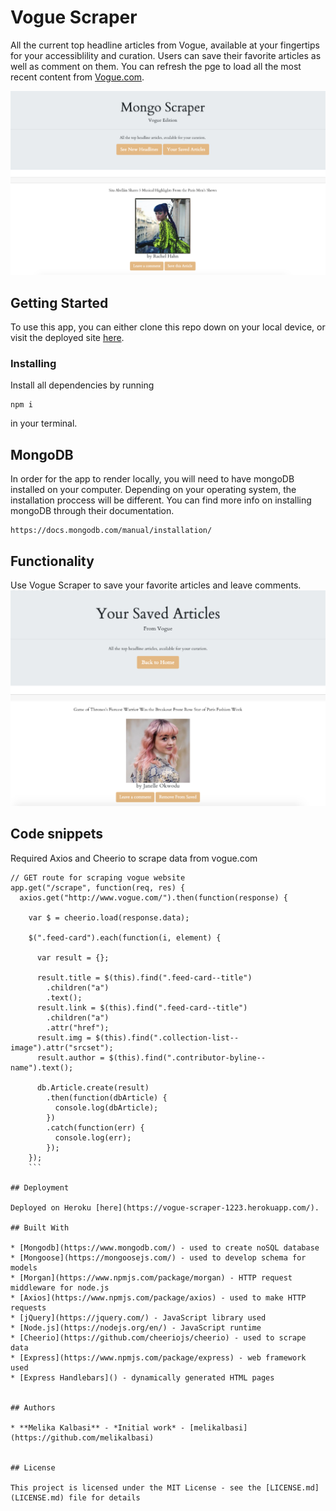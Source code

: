 # Vogue Scraper

All the current top headline articles from Vogue, available at your fingertips for your accessiblility and curation. Users can save their favorite articles as well as comment on them. You can refresh the pge to load all the most recent content from [Vogue.com](www.vogue.com). 

![Vogue](/public/images/voguescraper2.png)

## Getting Started

To use this app, you can either clone this repo down on your local device, or visit the deployed site [here](https://vogue-scraper.herokuapp.com/). 


### Installing

Install all dependencies by running 

```
npm i
```

in your terminal.

## MongoDB

In order for the app to render locally, you will need to have mongoDB installed on your computer. Depending on your operating system, the installation proccess will be different. You can find more info on installing mongoDB through their documentation.

```
https://docs.mongodb.com/manual/installation/
```

## Functionality

Use Vogue Scraper to save your favorite articles and leave comments.
![Vogue](/public/images/voguescraper1.png)


## Code snippets

Required Axios and Cheerio to scrape data from vogue.com

```
// GET route for scraping vogue website
app.get("/scrape", function(req, res) {
  axios.get("http://www.vogue.com/").then(function(response) {

    var $ = cheerio.load(response.data);

    $(".feed-card").each(function(i, element) {

      var result = {};

      result.title = $(this).find(".feed-card--title")
        .children("a")
        .text();
      result.link = $(this).find(".feed-card--title")
        .children("a")
        .attr("href");
      result.img = $(this).find(".collection-list--image").attr("srcset");
      result.author = $(this).find(".contributor-byline--name").text();

      db.Article.create(result)
        .then(function(dbArticle) {
          console.log(dbArticle);
        })
        .catch(function(err) {
          console.log(err);
        });
    });
    ```

## Deployment

Deployed on Heroku [here](https://vogue-scraper-1223.herokuapp.com/).

## Built With

* [Mongodb](https://www.mongodb.com/) - used to create noSQL database
* [Mongoose](https://mongoosejs.com/) - used to develop schema for models
* [Morgan](https://www.npmjs.com/package/morgan) - HTTP request middleware for node.js
* [Axios](https://www.npmjs.com/package/axios) - used to make HTTP requests 
* [jQuery](https://jquery.com/) - JavaScript library used
* [Node.js](https://nodejs.org/en/) - JavaScript runtime
* [Cheerio](https://github.com/cheeriojs/cheerio) - used to scrape data
* [Express](https://www.npmjs.com/package/express) - web framework used
* [Express Handlebars]() - dynamically generated HTML pages


## Authors

* **Melika Kalbasi** - *Initial work* - [melikalbasi](https://github.com/melikalbasi)


## License

This project is licensed under the MIT License - see the [LICENSE.md](LICENSE.md) file for details
